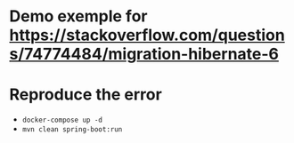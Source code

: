 # Demo exemple for https://stackoverflow.com/questions/74774484/migration-hibernate-6

# Reproduce the error 

* `docker-compose up -d`
* `mvn clean spring-boot:run`